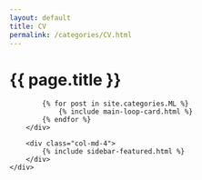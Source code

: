 ```yaml
---
layout: default
title: CV
permalink: /categories/CV.html
---
```


<div class="container">
    <div class="row justify-content-center">
        <div class="col-md-8">
            <h1 class="font-weight-bold title h6 text-uppercase mb-4">{{ page.title }}</h1>
            
            {% for post in site.categories.ML %}
                {% include main-loop-card.html %}
            {% endfor %}
        </div>
        
        <div class="col-md-4">
            {% include sidebar-featured.html %}    
        </div>
    </div>
</div>
